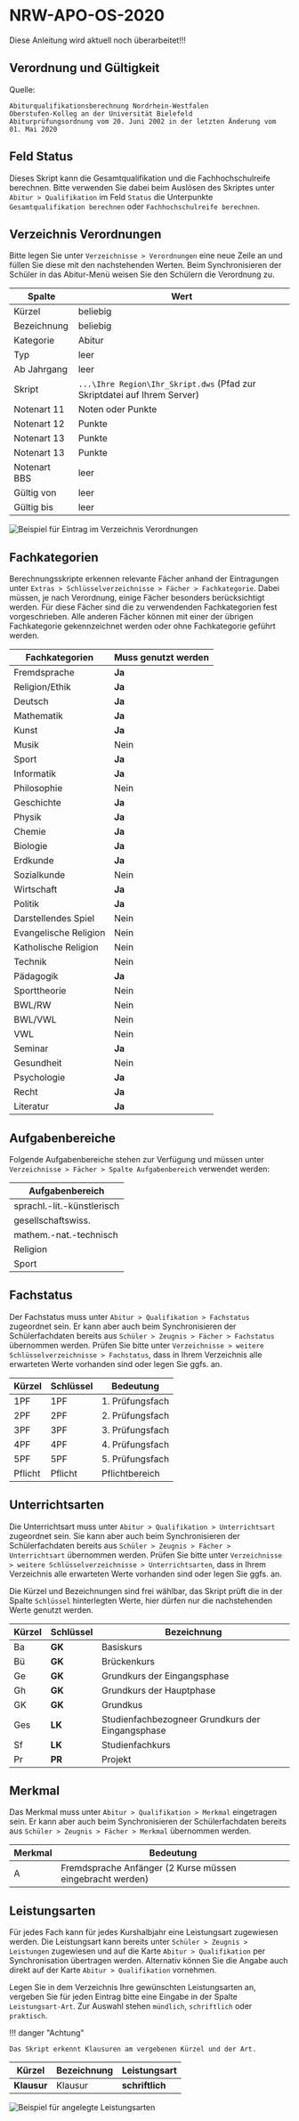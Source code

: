 # NRW-APO-OS-2020

Diese Anleitung wird aktuell noch überarbeitet!!!

## Verordnung und Gültigkeit

Quelle:

```
Abiturqualifikationsberechnung Nordrhein-Westfalen
Oberstufen-Kolleg an der Universität Bielefeld 
Abiturprüfungsordnung vom 20. Juni 2002 in der letzten Änderung vom 01. Mai 2020 
```

## Feld Status

Dieses Skript kann die Gesamtqualifikation und die Fachhochschulreife berechnen. Bitte verwenden Sie dabei beim Auslösen des Skriptes unter `Abitur > Qualifikation` im Feld `Status` die Unterpunkte `Gesamtqualifikation berechnen` oder `Fachhochschulreife berechnen`.

## Verzeichnis Verordnungen

Bitte legen Sie unter `Verzeichnisse > Verordnungen` eine neue Zeile an und füllen Sie diese mit den nachstehenden Werten. Beim Synchronisieren der Schüler in das Abitur-Menü weisen Sie den Schülern die Verordnung zu.

|Spalte|Wert|
|--|--|
|Kürzel|beliebig|
|Bezeichnung|beliebig|
|Kategorie|Abitur|
|Typ|leer|
|Ab Jahrgang|leer|
|Skript|```...\Ihre Region\Ihr_Skript.dws``` (Pfad zur Skriptdatei auf Ihrem Server)|
|Notenart 11|Noten oder Punkte|
|Notenart 12|Punkte|
|Notenart 13|Punkte|
|Notenart 13|Punkte|
|Notenart BBS|leer|
|Gültig von |leer|
|Gültig bis|leer|

![Beispiel für Eintrag im Verzeichnis Verordnungen](\assets\images\nrw\02.png)

## Fachkategorien

Berechnungsskripte erkennen relevante Fächer anhand der Eintragungen unter `Extras > Schlüsselverzeichnisse > Fächer > Fachkategorie`. 
Dabei müssen, je nach Verordnung, einige Fächer besonders berücksichtigt werden. Für diese Fächer sind die zu verwendenden Fachkategorien fest vorgeschrieben. Alle anderen Fächer können mit einer der übrigen Fachkategorie gekennzeichnet werden oder ohne Fachkategorie geführt werden.

|Fachkategorien|Muss genutzt werden|
|--|--|
|Fremdsprache|**Ja**|
|Religion/Ethik|**Ja**|
|Deutsch|**Ja**|
|Mathematik|**Ja**|
|Kunst|**Ja**|
|Musik|Nein|
|Sport|**Ja**|
|Informatik|**Ja**|
|Philosophie|Nein|
|Geschichte|**Ja**|
|Physik|**Ja**|
|Chemie|**Ja**|
|Biologie|**Ja**|
|Erdkunde|**Ja**|
|Sozialkunde|Nein|
|Wirtschaft|**Ja**|
|Politik|**Ja**|
|Darstellendes Spiel|Nein|
|Evangelische Religion|Nein|
|Katholische Religion|Nein|
|Technik|Nein|
|Pädagogik|**Ja**|
|Sporttheorie|Nein|
|BWL/RW|Nein|
|BWL/VWL|Nein|
|VWL|Nein|
|Seminar|**Ja**|
|Gesundheit|Nein|
|Psychologie|**Ja**|
|Recht|**Ja**|
|Literatur|**Ja**|

## Aufgabenbereiche

Folgende Aufgabenbereiche stehen zur Verfügung und müssen unter `Verzeichnisse > Fächer > Spalte Aufgabenbereich` verwendet werden:

|Aufgabenbereich|
|--|
|sprachl.-lit.-künstlerisch|
|gesellschaftswiss.|
|mathem.-nat.-technisch|
|Religion|
|Sport|

## Fachstatus

Der Fachstatus muss unter ```Abitur > Qualifikation > Fachstatus``` zugeordnet sein. Er kann aber auch beim Synchronisieren der Schülerfachdaten bereits aus ```Schüler > Zeugnis > Fächer > Fachstatus``` übernommen werden.
Prüfen Sie bitte unter ```Verzeichnisse > weitere Schlüsselverzeichnisse > Fachstatus```,  dass in Ihrem Verzeichnis alle erwarteten Werte vorhanden sind oder legen Sie ggfs. an.

|Kürzel |Schlüssel |Bedeutung|
|--|--|--|
|1PF |1PF |1. Prüfungsfach|
|2PF |2PF |2. Prüfungsfach|
|3PF |3PF |3. Prüfungsfach|
|4PF |4PF |4. Prüfungsfach|
|5PF |5PF |5. Prüfungsfach|
|Pflicht|Pflicht|Pflichtbereich|

## Unterrichtsarten

Die Unterrichtsart muss unter ```Abitur > Qualifikation > Unterrichtsart``` zugeordnet sein. Sie kann aber auch beim Synchronisieren der Schülerfachdaten bereits aus ```Schüler > Zeugnis > Fächer > Unterrichtsart``` übernommen werden.
Prüfen Sie bitte unter ```Verzeichnisse > weitere Schlüsselverzeichnisse > Unterrichtsarten```,  dass in Ihrem Verzeichnis alle erwarteten Werte vorhanden sind oder legen Sie ggfs. an.

Die Kürzel und Bezeichnungen sind frei wählbar, das Skript prüft die in der Spalte `Schlüssel` hinterlegten Werte, hier dürfen nur die nachstehenden Werte genutzt werden.

Kürzel|Schlüssel|Bezeichnung
--|--|--
Ba|**GK**|Basiskurs
Bü|**GK**|Brückenkurs
Ge|**GK**|Grundkurs der Eingangsphase
Gh|**GK**|Grundkurs der Hauptphase
GK|**GK**|Grundkus
Ges|**LK**|Studienfachbezogneer Grundkurs der Eingangsphase
Sf|**LK**|Studienfachkurs
Pr|**PR**|Projekt

## Merkmal

Das Merkmal muss unter ```Abitur > Qualifikation > Merkmal``` eingetragen sein. Er kann aber auch beim Synchronisieren der Schülerfachdaten bereits aus ```Schüler > Zeugnis > Fächer > Merkmal``` übernommen werden.

|Merkmal|Bedeutung|
|--|--|
|A| Fremdsprache Anfänger (2 Kurse müssen eingebracht werden)|

## Leistungsarten

Für jedes Fach kann für jedes Kurshalbjahr eine Leistungsart zugewiesen werden. Die Leistungsart kann bereits unter `Schüler > Zeugnis > Leistungen` zugewiesen und auf die Karte `Abitur > Qualifikation` per Synchronisation übertragen werden. Alternativ können Sie die Angabe auch direkt auf der Karte `Abitur > Qualifikation` vornehmen.

Legen Sie in dem Verzeichnis Ihre gewünschten Leistungsarten an, vergeben Sie für jeden Eintrag bitte eine Eingabe in der Spalte `Leistungsart-Art`. Zur Auswahl stehen `mündlich`, `schriftlich` oder `praktisch`. 

!!! danger "Achtung"

    Das Skript erkennt Klausuren am vergebenen Kürzel und der Art.

Kürzel|Bezeichnung|Leistungsart
--|--|--
**Klausur**|Klausur|**schriftlich**

![Beispiel für angelegte Leistungsarten](\assets\images\nrw\01.png)

